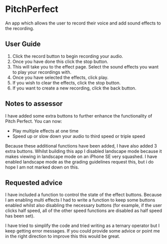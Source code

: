 # PitchPerfect

An app which allows the user to record their voice and add sound effects to the recording.

## User Guide

1. Click the record button to begin recording your audio.
2. Once you have done this click the stop button.
3. This will take you to the effect page. Select the sound effects you want to play your recordings with.
4. Once you have selected the effects, click play.
5. If you wish to clear the effects, click the stop button.
6. If you want to create a new recording, click the back button.

## Notes to assessor

I have added some extra buttons to further enhance the functionality of Pitch Perfect. You can now:
* Play multiple effects at one time
* Speed up or slow down your audio to third speed or triple speed

Because these additional functions have been added, I have also added 3 extra buttons. Whilst building this app I disabled landscape mode because it makes viewing in landscape mode on an iPhone SE very squashed. I have enabled landscape mode as the grading guidelines request this, but i do hope I am not marked down on this.

## Requested advice

I have included a function to control the state of the effect buttons. Because I am enabling multi effects I had to write a function to keep some buttons enabled whilst also disabling the necessary buttons (for example, if the user clicks half speed, all of the other speed functions are disabled as half speed has been set).

I have tried to simplify the code and tried writing as a ternary operator but I keep getting error messages. If you could provide some advice or point me in the right direction to improve this this would be great.
